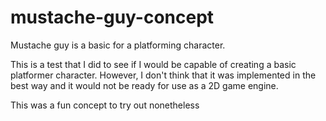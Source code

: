 # mustache-guy-concept
Mustache guy is a basic for a platforming character.

This is a test that I did to see if I would be capable of creating a basic platformer character.
However, I don't think that it was implemented in the best way and it would not be ready for use as a 2D game engine.

This was a fun concept to try out nonetheless

